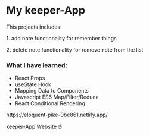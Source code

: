 
<h1>My keeper-App</h1>
<p> This projects includes:</p>
<p> 1. add note functionality for remember things </p>
<p> 2. delete note functionality for remove note from the list</p>
<h3>What I have learned:</h3>
<ul>
  <li>React Props</li>  
  <li>useState Hook</li>  
  <li>Mapping Data to Components</li>  
  <li>Javascript ES6 Map/Filter/Reduce</li>  
  <li>React Conditional Rendering</li>  
</ul>
https://eloquent-pike-0be861.netlify.app/
<p> keeper-App Website &#x261D;</p>

